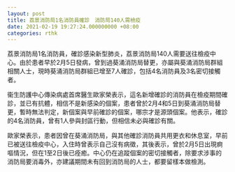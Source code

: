 ```yaml
---
layout: post
title: 荔景消防局1名消防員確診　消防局140人需檢疫
date: 2021-02-19 19:27:24.000000000 +08:00
categories: rthk
---
```


荔景消防局1名消防員，確診感染新型肺炎，荔景消防局140人需要送往檢疫中心。由於患者早於2月5日發病，曾到過葵涌消防局替更，亦屬與葵涌消防局群組相關人士，現時葵涌消防局群組已增至7人確診，包括4名消防員及3名密切接觸者。

衞生防護中心傳染病處首席醫生歐家榮表示，這名新增確診的消防員在檢疫期間確診，並已有抗體，相信不是新感染的個案，患者曾於2月4和5日到葵涌消防局替更，暫時無法判定，新個案與早前確診的個案，哪宗才是源頭個案。他表示，確診的4名消防員，曾有1人參與封區行動，但相信未必與確診有關。

歐家榮表示，患者因曾在葵涌消防局，與其他確診消防員共用更衣和休息室，早前已被送往檢疫中心，入住時曾表示自己沒有病徵，其後表示，曾於2月5日出現痾嘔情況，但在1至2日後已痊癒。中心仍在追蹤個案的密切接觸者，除要求涉事的消防局要消毒外，亦建議期間未有回到消防局的人士，都要留樣本做檢測。
